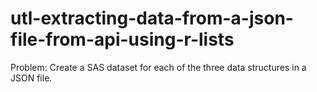 # utl-extracting-data-from-a-json-file-from-api-using-r-lists
Problem: Create a SAS dataset for each of the three data structures in a JSON file.
